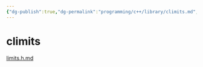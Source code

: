 ```yaml
---
{"dg-publish":true,"dg-permalink":"programming/c++/library/climits.md","permalink":"/programming/c++/library/climits.md/"}
---
```



# climits

[limits.h.md](../../c/library/limits.h.md "mention")